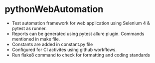 # pythonWebAutomation

* Test automation framework for web application using Selenium 4 & pytest as runner.    
* Reports can be generated using pytest allure plugin. Commands mentioned in make file.    
* Constants are added in constant.py file    
* Configured for CI activites using github workflows.
* Run flake8 command to check for formatting and coding standards  
